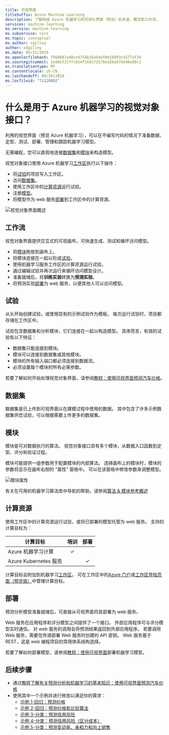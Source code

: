 ```yaml
---
title: 可视界面
titleSuffix: Azure Machine Learning
description: 了解构成 Azure 机器学习的可视化界面（预览）的术语、概念和工作流。
services: machine-learning
ms.service: machine-learning
ms.subservice: core
ms.topic: conceptual
ms.author: sgilley
author: sdgilley
ms.date: 05/15/2019
ms.openlocfilehash: f560887a48ce4754b26a54ef0e18093c5577af34
ms.sourcegitcommit: 2ed6e731ffc614f1691f1578ed26a67de46ed9c2
ms.translationtype: MT
ms.contentlocale: zh-CN
ms.lasthandoff: 09/19/2019
ms.locfileid: "71128802"
---
```

# <a name="what-is-the-visual-interface-for-azure-machine-learning"></a>什么是用于 Azure 机器学习的视觉对象接口？ 

利用的视觉界面（预览 Azure 机器学习），可以在不编写代码的情况下准备数据、定型、测试、部署、管理和跟踪机器学习模型。

无需编程，您可以直观地连接[数据集](#dataset)和[模块](#module)来构造模型。

视觉对象接口使用 Azure 机器学习[工作区](concept-workspace.md)执行以下操作：

+ 将[试验](#experiment)的项目写入工作区。
+ 访问[数据集](#dataset)。
+ 使用工作区中的[计算资源](#compute)运行试验。 
+ 注册[模型](concept-azure-machine-learning-architecture.md#models)。
+ 将模型作为 web 服务[部署](#deployment)到工作区中的计算资源。

![视觉对象界面概述](media/ui-concept-visual-interface/overview.png)

## <a name="workflow"></a>工作流

视觉对象界面提供交互式的可视画布，可快速生成、测试和循环访问模型。 

+ 将[模块](#module)拖放到画布上。
+ 将模块连接在一起以形成[试验](#experiment)。
+ 使用机器学习服务工作区的计算资源运行试验。
+ 通过编辑试验并再次运行来循环访问模型设计。
+ 准备就绪后，将**训练实验**转换为**预测实验**。
+ 将预测实验[部署](#deployment)为 web 服务，以便其他人可以访问模型。

## <a name="experiment"></a>试验

从头开始创建试验，或使用现有的示例试验作为模板。  每次运行试验时，项目都存储在工作区中。

试验包含数据集和分析模块，它们连接在一起以构造模型。 具体而言，有效的试验有以下特征：

* 数据集只能连接到模块。
* 模块可以连接到数据集或其他模块。
* 模块的所有输入端口都必须连接到数据流。
* 必须设置每个模块的所有必需参数。


若要了解如何开始处理视觉对象界面，请参阅[教程：使用可视界面预测汽车价格](ui-tutorial-automobile-price-train-score.md)。

## <a name="dataset"></a>数据集

数据集是已上传到可视界面以在建模过程中使用的数据。 其中包含了许多示例数据集供您试验，可以根据需要上传更多的数据集。

## <a name="module"></a>模块

模块是可对数据执行的算法。 视觉对象接口具有多个模块，从数据入口函数到定型、评分和验证过程。

模块可能提供一组参数用于配置模块的内部算法。 选择画布上的模块时，模块的参数将显示在画布右侧的 "属性" 窗格中。 可以在该窗格中修改参数来调整模型。

![模块属性](media/ui-concept-visual-interface/properties.png)

有关在可用的机器学习算法库中导航的帮助，请参阅[算法 & 模块参考概述](../algorithm-module-reference/module-reference.md)

## <a name="compute"></a>计算资源

使用工作区中的计算资源运行试验，或将已部署的模型托管为 web 服务。 支持的计算目标为：


| 计算目标 | 培训 | 部署 |
| ---- |:----:|:----:|
| Azure 机器学习计算 | ✓ | |
| Azure Kubernetes 服务 | | ✓ |

计算目标会附加到机器学习[工作区](concept-workspace.md)。 可在工作区中的[Azure 门户](https://portal.azure.com)或[工作区登陆页面（预览版）](https://ml.azure.com)中管理计算目标。

## <a name="deployment"></a>部署

预测分析模型准备就绪后，可直接从可视界面将其部署为 web 服务。

Web 服务在应用程序和评分模型之间提供了一个接口。 外部应用程序可与评分模型实时通信。 对 web 服务的调用会将预测结果返回到外部应用程序。 若要调用 Web 服务，需要在传递部署 Web 服务时创建的 API 密钥。 Web 服务基于 REST，这是 web 编程项目的常用体系结构选择。

若要了解如何部署模型，请参阅[教程：使用可视界面](ui-tutorial-automobile-price-deploy.md)部署机器学习模型。

## <a name="next-steps"></a>后续步骤

* 通过[教程了解有关预测分析和机器学习的基本知识：使用可视界面预测汽车价格](ui-tutorial-automobile-price-train-score.md)
* 使用其中一个示例并进行修改以满足你的需求：
    * [示例 1-回归：预测价格](how-to-ui-sample-regression-predict-automobile-price-basic.md)
    * [示例 2-回归：预测价格和比较算法](how-to-ui-sample-regression-predict-automobile-price-compare-algorithms.md)
    * [示例 3-分类：预测信用风险](how-to-ui-sample-classification-predict-credit-risk-basic.md)
    * [示例 4-分类：预测信用风险（区分成本）](how-to-ui-sample-classification-predict-credit-risk-cost-sensitive.md)
    * [示例 5-分类：预测变动率、亲和力和向上销售](how-to-ui-sample-classification-predict-churn.md)
